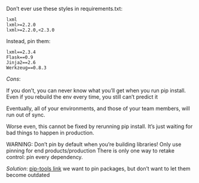 Don’t ever use these styles in requirements.txt:

    lxml
    lxml>=2.2.0
    lxml>=2.2.0,<2.3.0

Instead, pin them:

    lxml==2.3.4
    Flask==0.9
    Jinja2==2.6
    Werkzeug==0.8.3

*Cons*:

If you don’t, you can never know what you’ll get when you run pip install. Even if you rebuild the env every time, you still can’t predict it

Eventually, all of your environments, and those of your team members, will run out of sync.

Worse even, this cannot be fixed by rerunning pip install. It’s just waiting for bad things to happen in production.


WARNING: Don’t pin by default when you’re building libraries! Only use pinning for end products/production
There is only one way to retake control: pin every dependency.

*Solution*: [pip-tools link](pip-tools.md)
we want to pin packages, but don’t want to let them become outdated
